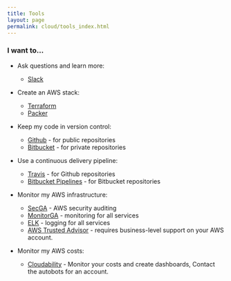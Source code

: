 ```yaml
---
title: Tools
layout: page
permalink: cloud/tools_index.html
---
```


### I want to...

* Ask questions and learn more:
  * [Slack](https://geoscience-australia.slack.com/signup)

* Create an AWS stack:
  * [Terraform](https://terraform.io)
  * [Packer](https://packer.io)

* Keep my code in version control:
  * [Github](https://github.com/GeoscienceAustralia) - for public repositories
  * [Bitbucket](https://bitbucket.org/geoscienceaustralia) - for private repositories

* Use a continuous delivery pipeline:
  * [Travis](https://travis-ci.org) - for Github repositories
  * [Bitbucket Pipelines](https://bitbucket.org/product/features/pipelines) - for Bitbucket repositories

* Monitor my AWS infrastructure:
  * [SecGA](https://sec.gadevs.ga) - AWS security auditing
  * [MonitorGA](https://monitor.gadevs.ga) - monitoring for all services
  * [ELK](https://github.com/GeoscienceAustralia/metrics) - logging for all services
  * [AWS Trusted Advisor](https://aws.amazon.com/premiumsupport/trustedadvisor/) - requires business-level support on your AWS account.

* Monitor my AWS costs:
  * [Cloudability](https://cloudability.com) - Monitor your costs and create dashboards, Contact the autobots for an account.
